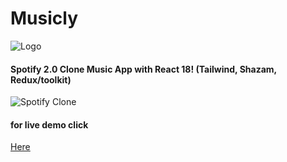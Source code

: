 # Musicly
![Logo](https://i.ibb.co/G3TPPrx/musicly.png)

#### Spotify 2.0 Clone Music App with React 18! (Tailwind, Shazam, Redux/toolkit)
![Spotify Clone](https://i.ibb.co/GH05vpS/mysicly.png)

#### for live demo click
[Here](https://music-fy-1.netlify.app/)